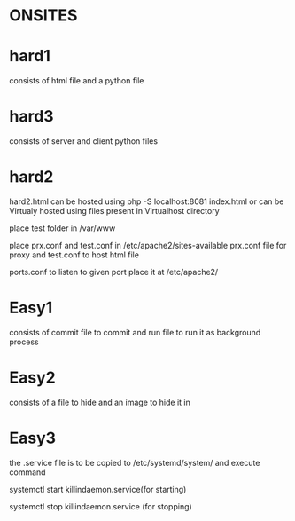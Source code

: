 # ONSITES

# hard1

consists of html file and a python file 

# hard3

consists of server and client python files

# hard2

hard2.html can be hosted using php -S localhost:8081 index.html 
or can be Virtualy hosted using files present in Virtualhost directory 

place test folder in /var/www

place prx.conf and test.conf in /etc/apache2/sites-available
prx.conf file for proxy and test.conf to host html file

ports.conf to listen to given port place it at /etc/apache2/

# Easy1

consists of commit file to commit and run file to run it as background process

# Easy2

consists of a file to hide and an image to hide it in 

# Easy3

the .service file is to be copied to /etc/systemd/system/ and execute command 


systemctl start killindaemon.service(for starting)


systemctl stop killindaemon.service (for stopping) 

